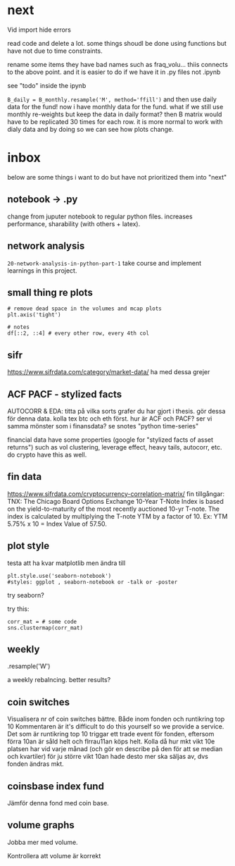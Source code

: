 # next

Vid import hide errors

read code and delete a lot. some things shoudl be done using functions but have not due to time constraints.

rename some items they have bad names such as fraq_volu... thiis connects to the above point. and it is easier to do if we have it in .py files not .ipynb

see "todo" inside the ipynb

`B_daily = B_monthly.resample('M', method='ffill')` and then use daily data for the fund!
now i have monthly data for the fund. what if we still use monthly re-weights but keep the data in daily format? then B matrix would have to be replicated 30 times for each row. it is more normal to work with dialy data and by doing so we can see how plots change.



# inbox

below are some things i want to do but have not prioritized them into "next"

## notebook -> .py

change from juputer notebook to regular python files. increases performance, sharability (with others + latex). 

## network analysis

`20-network-analysis-in-python-part-1`
take course and implement learnings in this project.

## small thing re plots

    # remove dead space in the volumes and mcap plots
    plt.axis('tight')

    # notes
    df[::2, ::4] # every other row, every 4th col





## sifr

https://www.sifrdata.com/category/market-data/ ha med dessa grejer


## ACF PACF - stylized facts

AUTOCORR & EDA: titta på vilka sorts grafer du har gjort i thesis. gör dessa för denna data. kolla tex btc och eth först. hur är ACF och PACF? ser vi samma mönster som i finansdata? se snotes "python time-series"

financial data have some properties (google for "stylized facts of asset returns") such as vol clustering, leverage effect, heavy tails, autocorr, etc. do crypto have this as well.

## fin data

https://www.sifrdata.com/cryptocurrency-correlation-matrix/
fin tillgångar:
TNX: The Chicago Board Options Exchange 10-Year T-Note Index is based on the yield-to-maturity of the
most recently auctioned 10-yr T-note.  The index is calculated by multiplying the T-note YTM by a
factor of 10. Ex: YTM 5.75% x 10 = Index Value of 57.50.

## plot style

testa att ha kvar matplotlib men ändra till

    plt.style.use('seaborn-notebook')
    #styles: ggplot , seaborn-notebook or -talk or -poster

try seaborn?

try this:

    corr_mat = # some code
    sns.clustermap(corr_mat)

## weekly

.resample('W')

a weekly rebalncing. better results?

## coin switches

Visualisera nr of coin switches bättre. Både inom fonden och runtikring top 10 Kommentaren är it's difficult to do this yourself so we provide a service. Det som är runtikring top 10 triggar ett trade event för fonden, eftersom förra 10an är såld helt och flrrau11an köps helt. Kolla då hur mkt vikt 10e platsen har vid varje månad (och gör en describe på den för att se median och kvartiler) för ju större vikt 10an hade desto mer ska säljas av, dvs fonden ändras mkt.

## coinsbase index fund

Jämför denna fond med coin base.

## volume graphs

Jobba mer med volume.

Kontrollera att volume är korrekt
